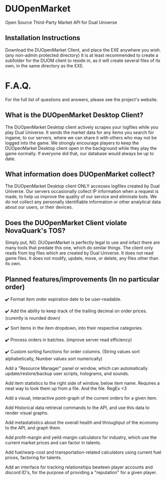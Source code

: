 # DUOpenMarket
Open Source Third-Party Market API for Dual Universe

## Installation Instructions
Download the DUOpenMarket Client, and place the EXE anywhere you wish. (any non-admin protected directory)
It is at least recommended to create a subfolder for the DUOM client to reside in, as it will create several files of its own, in the same directory as the EXE.


# F.A.Q.
For the full list of questions and answers, please see the project's website.

## What is the DUOpenMarket Desktop Client?
The DUOpenMarket Desktop client actively scrapes your logfiles while you play Dual Universe. It sends the market data for any items you search for ingame, to our servers, where we can share it with others who may not be logged into the game. We strongly encourage players to keep the DUOpenMarket Desktop client open in the background while they play the game normally. If everyone did that, our database would always be up to date.

## What information does DUOpenMarket collect?
The DUOpenMarket Desktop client ONLY accesses logfiles created by Dual Universe. Our servers occasionally collect IP information when a request is made, to help us improve the quality of our service and eliminate bots. We do not collect any personally identifiable information or other analytical data about our users, or their devices.

## Does the DUOpenMarket Client violate NovaQuark's TOS?
Simply put, NO. DUOpenMarket is perfectly legal to use and infact there are many tools that predate this one, which do similar things. The client only reads from log files which are created by Dual Universe. It does not read game files. It does not modify, update, move, or delete, any files other than its own. 




## Planned features/improvements (In no particular order)

:heavy_check_mark: Format item order expiration date to be user-readable.

:heavy_check_mark: Add the ability to keep track of the trailing decimal on order prices. (curently is rounded down)

:heavy_check_mark: Sort items in the item dropdown, into their respective categories.

:heavy_check_mark: Process orders in batches. (improve server read efficiency)

:heavy_check_mark: Custom sorting functions for order columns. (String values sort alphabetically, Number values sort numerically)

Add a "Resource Manager" panel or window, which can automatically update/restore/backup user scripts, holograms, and sounds.

Add item statistics to the right side of window, below item name. Requires a neat way to look them up from a file. And the file. RegEx <3

Add a visual, interactive point-graph of the current orders for a given item.

Add Historical data retrieval commands to the API, and use this data to render visual graphs.

Add metastatistics about the overall health and throughput of the economy to the API, and graph them.

Add profit-margin and yeild-margin calculators for industry, which use the current market prices and can factor in talents.

Add fuel/warp-cost and transportation-related calculators using current fuel prices, factoring for talents.

Add an interface for tracking relationships bewteen player accounts and discord ID's, for the purpose of providing a "reputation" for a given player.
